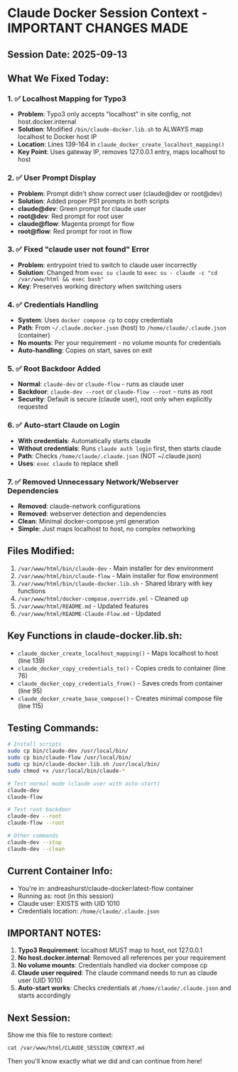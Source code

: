# Claude Docker Session Context - IMPORTANT CHANGES MADE

## Session Date: 2025-09-13

## What We Fixed Today:

### 1. ✅ Localhost Mapping for Typo3
- **Problem**: Typo3 only accepts "localhost" in site config, not host.docker.internal
- **Solution**: Modified `/bin/claude-docker.lib.sh` to ALWAYS map localhost to Docker host IP
- **Location**: Lines 139-164 in `claude_docker_create_localhost_mapping()`
- **Key Point**: Uses gateway IP, removes 127.0.0.1 entry, maps localhost to host

### 2. ✅ User Prompt Display  
- **Problem**: Prompt didn't show correct user (claude@dev or root@dev)
- **Solution**: Added proper PS1 prompts in both scripts
- **claude@dev**: Green prompt for claude user
- **root@dev**: Red prompt for root user
- **claude@flow**: Magenta prompt for flow
- **root@flow**: Red prompt for root in flow

### 3. ✅ Fixed "claude user not found" Error
- **Problem**: entrypoint tried to switch to claude user incorrectly
- **Solution**: Changed from `exec su claude` to `exec su - claude -c "cd /var/www/html && exec bash"`
- **Key**: Preserves working directory when switching users

### 4. ✅ Credentials Handling
- **System**: Uses `docker compose cp` to copy credentials
- **Path**: From `~/.claude.docker.json` (host) to `/home/claude/.claude.json` (container)
- **No mounts**: Per your requirement - no volume mounts for credentials
- **Auto-handling**: Copies on start, saves on exit

### 5. ✅ Root Backdoor Added
- **Normal**: `claude-dev` or `claude-flow` - runs as claude user
- **Backdoor**: `claude-dev --root` or `claude-flow --root` - runs as root
- **Security**: Default is secure (claude user), root only when explicitly requested

### 6. ✅ Auto-start Claude on Login
- **With credentials**: Automatically starts claude
- **Without credentials**: Runs `claude auth login` first, then starts claude
- **Path**: Checks `/home/claude/.claude.json` (NOT ~/.claude.json)
- **Uses**: `exec claude` to replace shell

### 7. ✅ Removed Unnecessary Network/Webserver Dependencies
- **Removed**: claude-network configurations
- **Removed**: webserver detection and dependencies  
- **Clean**: Minimal docker-compose.yml generation
- **Simple**: Just maps localhost to host, no complex networking

## Files Modified:
1. `/var/www/html/bin/claude-dev` - Main installer for dev environment
2. `/var/www/html/bin/claude-flow` - Main installer for flow environment  
3. `/var/www/html/bin/claude-docker.lib.sh` - Shared library with key functions
4. `/var/www/html/docker-compose.override.yml` - Cleaned up
5. `/var/www/html/README.md` - Updated features
6. `/var/www/html/README-Claude-Flow.md` - Updated

## Key Functions in claude-docker.lib.sh:
- `claude_docker_create_localhost_mapping()` - Maps localhost to host (line 139)
- `claude_docker_copy_credentials_to()` - Copies creds to container (line 76)
- `claude_docker_copy_credentials_from()` - Saves creds from container (line 95)
- `claude_docker_create_base_compose()` - Creates minimal compose file (line 115)

## Testing Commands:
```bash
# Install scripts
sudo cp bin/claude-dev /usr/local/bin/
sudo cp bin/claude-flow /usr/local/bin/
sudo cp bin/claude-docker.lib.sh /usr/local/bin/
sudo chmod +x /usr/local/bin/claude-*

# Test normal mode (claude user with auto-start)
claude-dev
claude-flow

# Test root backdoor
claude-dev --root
claude-flow --root

# Other commands
claude-dev --stop
claude-dev --clean
```

## Current Container Info:
- You're in: andreashurst/claude-docker:latest-flow container
- Running as: root (in this session)
- Claude user: EXISTS with UID 1010
- Credentials location: `/home/claude/.claude.json`

## IMPORTANT NOTES:
1. **Typo3 Requirement**: localhost MUST map to host, not 127.0.0.1
2. **No host.docker.internal**: Removed all references per your requirement
3. **No volume mounts**: Credentials handled via docker compose cp
4. **Claude user required**: The claude command needs to run as claude user (UID 1010)
5. **Auto-start works**: Checks credentials at `/home/claude/.claude.json` and starts accordingly

## Next Session:
Show me this file to restore context:
```
cat /var/www/html/CLAUDE_SESSION_CONTEXT.md
```

Then you'll know exactly what we did and can continue from here!